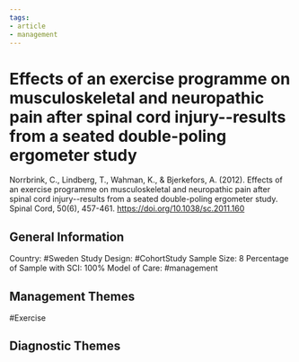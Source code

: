 ```yaml
---
tags:
- article
- management
---
```


# Effects of an exercise programme on musculoskeletal and neuropathic pain after spinal cord injury--results from a seated double-poling ergometer study
Norrbrink, C., Lindberg, T., Wahman, K., & Bjerkefors, A. (2012). Effects of an exercise programme on musculoskeletal and neuropathic pain after spinal cord injury--results from a seated double-poling ergometer study. Spinal Cord, 50(6), 457-461. https://doi.org/10.1038/sc.2011.160 

## General Information
Country: #Sweden
Study Design: #CohortStudy 
Sample Size: 8
Percentage of Sample with SCI: 100%
Model of Care: #management 

## Management Themes
#Exercise 

## Diagnostic Themes
